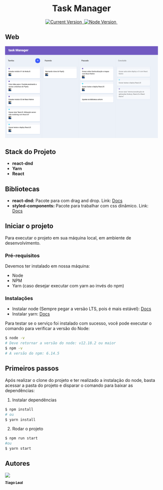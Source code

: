 <h1 align="center">Task Manager</h1>

<p align="center">
  <a href="#">
    <img alt="Current Version" src="https://img.shields.io/badge/version-1.0.0 -brightgreen.svg">
  </a>
  <a href="https://React.com/pt-br/">
    <img alt="" src="https://img.shields.io/badge/React-17.0.1-blue.svg" target="_blank">
  </a>
  <a href="https://nodejs.org/en/">
    <img alt="Node Version" src="https://img.shields.io/badge/node-%3E%3D%2012.18.3-brightgreen" target="_blank">
  </a>

  <a href="https://yarnpkg.com/getting-started/usage">
    <img alt="" src="https://img.shields.io/badge/Yarn-1.22.5-blue.svg" target="_blank">
  </a>

</p>


## Web

![](https://github.com/tiagoleal/taskmanager/blob/main/src/taskmanager.png)

## Stack do Projeto

- **react-dnd**
- **Yarn**
- **React**

## Bibliotecas

- **react-dnd:** Pacote para com drag and drop. Link: <a href="https://react-dnd.github.io/react-dnd/about">Docs</a>
- **styled-components:** Pacote para trabalhar com css dinâmico. Link: <a href="https://styled-components.com/docs">Docs</a>

## Iniciar o projeto

Para executar o projeto em sua máquina local, em ambiente de desenvolvimento.

### Pré-requisitos

Devemos ter instalado em nossa máquina:

- Node
- NPM
- Yarn (caso desejar executar com yarn ao invés do npm)

### Instalações

- Instalar node (Sempre pegar a versão LTS, pois é mais estável): <a href="https://nodejs.org/en/">Docs</a>
- Instalar yarn: <a href="https://classic.yarnpkg.com/latest.msi">Docs</a>


Para testar se o serviço foi instalado com sucesso, você pode executar o comando para verificar a versão do Node:

```bash
$ node -v
# Deve retornar a versão do node: v12.18.2 ou maior
$ npm -v
# A versão do npm: 6.14.5
```

## Primeiros passos

Após realizar o clone do projeto e ter realizado a instalação do node, basta acessar a pasta do projeto e disparar o comando para baixar as dependências:

1.  Instalar dependências

```bash
$ npm install
# ou
$ yarn install

```

2.  Rodar o projeto

```bash
$ npm run start
#ou
$ yarn start

```

## Autores

<!-- ALL-CONTRIBUTORS-LIST:START - Do not remove or modify this section -->
<!-- prettier-ignore -->
[<img src="https://avatars1.githubusercontent.com/u/5727529?s=460&v=4" width="100px;"/><br /><sub><b>Tiago Leal</b></sub>](https://github.com/tiagoleal)<br />
